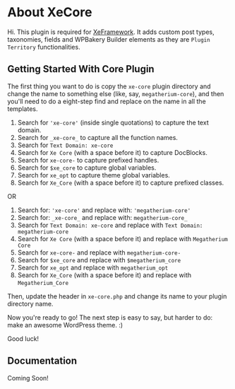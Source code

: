 
About XeCore
=============

Hi. This plugin is required for [XeFramework](https://github.com/XeCreators/xe-framework). It adds custom post types, taxonomies, fields and WPBakery Builder elements as they are `Plugin Territory` functionalities.

Getting Started With Core Plugin
--------------------------------

The first thing you want to do is copy the `xe-core` plugin directory and change the name to something else (like, say, `megatherium-core`), and then you'll need to do a eight-step find and replace on the name in all the templates.

1. Search for `'xe-core'` (inside single quotations) to capture the text domain.
2. Search for `_xe-core_` to capture all the function names.
3. Search for `Text Domain: xe-core` 
4. Search for `Xe Core` (with a space before it) to capture DocBlocks.
5. Search for `xe-core-` to capture prefixed handles.
6. Search for `$xe_core` to capture global variables.
7. Search for `xe_opt` to capture theme global variables.
8. Search for `Xe_Core` (with a space before it) to capture prefixed classes.

OR

1. Search for: `'xe-core'` and replace with: `'megatherium-core'`
2. Search for: `_xe-core_` and replace with: `megatherium-core_`
3. Search for `Text Domain: xe-core` and replace with `Text Domain: megatherium-core`
4. Search for `Xe Core` (with a space before it) and replace with `Megatherium Core`
5. Search for `xe-core-` and replace with `megatherium-core-`
6. Search for `$xe_core` and replace with `$megatherium_core`
7. Search for `xe_opt` and replace with `megatherium_opt`
8. Search for `Xe_Core` (with a space before it) and replace with `Megatherium_Core`

Then, update the header in `xe-core.php` and change its name to your plugin directory name.

Now you're ready to go! The next step is easy to say, but harder to do: make an awesome WordPress theme. :)

Good luck!

Documentation
-------------

Coming Soon!

